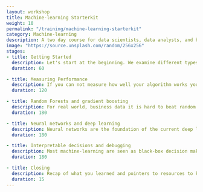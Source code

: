 ```yaml
---
layout: workshop
title: Machine-learning Starterkit
weight: 10
permalink: "/training/machine-learning-starterkit"
category: Machine-learning
description: A two day course for data scientists, data analysts, and business intelligence experts interested in using Python for their day-to-day machine-learning work. The primary focus is on learning to use supervised machine-learning techniques efficiently and effectively.
image: "https://source.unsplash.com/random/256x256"
stages:
- title: Getting Started
  description: Let's start at the beginning. We examine different types of machine-learning problems and what the available tools are. If you can not measure how well your algorithm works you can't improve it. We will look at cross-validation, performance metrics and common mistakes. If you can not measure how well your algorithm works you can't improve it. We will look at cross-validation, performance metrics and common mistakes.
  duration: 60

- title: Measuring Performance
  description: If you can not measure how well your algorithm works you can't improve it. We will look at cross-validation, performance metrics and common mistakes. If you can not measure how well your algorithm works you can't improve it. We will look at cross-validation, performance metrics and common mistakes. If you can not measure how well your algorithm works you can't improve it. We will look at cross-validation, performance metrics and common mistakes.
  duration: 120

- title: Random Forests and gradient boosting
  description: For real world, business data it is hard to beat random forest or gradient boosted tree models. They regularly take top spot in Kaggle competitions. In this module we will dive into tree based models. Their strengths, weaknesses and some tricks of the trade to make them work really well.
  duration: 180

- title: Neural networks and deep learning
  description: Neural networks are the foundation of the current deep learning and AI resurgence. They rule supreme when it comes to image classification and object detection. In addition most state of the art models for sound and natural language understanding are based on neural networks. We will venture into the field of deep learning and its applications to image classification, object detection and image segmentation.
  duration: 180

- title: Interpretable decisions and debugging
  description: Most machine-learning are seen as black-box decision makers. In large part because the tools and techniques for looking inside are not as well known as they should be. In this module we will learn about techniques like LIME and partial dependence plots. We will apply them to neural networks and tree based ensembles to debug our models and generate explanations for customers.
  duration: 180

- title: Closing
  description: Recap of what you learned and pointers to resources to keep learning. Stay afterwards for an informal chat and networking.
  duration: 15
---
```

